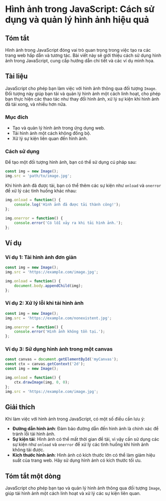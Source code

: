 <!--
Meta Description: # Hình ảnh trong JavaScript: Cách sử dụng và quản lý hình ảnh hiệu quả ## Tóm tắt Hình ảnh trong JavaScript đóng vai trò quan trọng trong việc tạo ra ...
Meta Keywords: hình, ảnh, img, tải, javascript
-->

# Hình ảnh trong JavaScript: Cách sử dụng và quản lý hình ảnh hiệu quả

## Tóm tắt
Hình ảnh trong JavaScript đóng vai trò quan trọng trong việc tạo ra các trang web hấp dẫn và tương tác. Bài viết này sẽ giới thiệu cách sử dụng hình ảnh trong JavaScript, cung cấp hướng dẫn chi tiết và các ví dụ minh họa.

## Tài liệu
JavaScript cho phép bạn làm việc với hình ảnh thông qua đối tượng `Image`. Đối tượng này giúp bạn tải và quản lý hình ảnh một cách linh hoạt, cho phép bạn thực hiện các thao tác như thay đổi hình ảnh, xử lý sự kiện khi hình ảnh đã tải xong, và nhiều hơn nữa.

### Mục đích
- Tạo và quản lý hình ảnh trong ứng dụng web.
- Tải hình ảnh một cách không đồng bộ.
- Xử lý sự kiện liên quan đến hình ảnh.

### Cách sử dụng
Để tạo một đối tượng hình ảnh, bạn có thể sử dụng cú pháp sau:

```javascript
const img = new Image();
img.src = 'path/to/image.jpg';
```

Khi hình ảnh đã được tải, bạn có thể thêm các sự kiện như `onload` và `onerror` để xử lý các tình huống khác nhau:

```javascript
img.onload = function() {
    console.log('Hình ảnh đã được tải thành công!');
};

img.onerror = function() {
    console.error('Có lỗi xảy ra khi tải hình ảnh.');
};
```

## Ví dụ
### Ví dụ 1: Tải hình ảnh đơn giản

```javascript
const img = new Image();
img.src = 'https://example.com/image.jpg';

img.onload = function() {
    document.body.appendChild(img);
};
```

### Ví dụ 2: Xử lý lỗi khi tải hình ảnh

```javascript
const img = new Image();
img.src = 'https://example.com/nonexistent.jpg';

img.onerror = function() {
    console.error('Hình ảnh không tồn tại.');
};
```

### Ví dụ 3: Sử dụng hình ảnh trong một canvas

```javascript
const canvas = document.getElementById('myCanvas');
const ctx = canvas.getContext('2d');
const img = new Image();

img.onload = function() {
    ctx.drawImage(img, 0, 0);
};
img.src = 'https://example.com/image.jpg';
```

## Giải thích
Khi làm việc với hình ảnh trong JavaScript, có một số điều cần lưu ý:

- **Đường dẫn hình ảnh**: Đảm bảo đường dẫn đến hình ảnh là chính xác để tránh lỗi tải hình ảnh.
- **Sự kiện tải**: Hình ảnh có thể mất thời gian để tải, vì vậy cần sử dụng các sự kiện như `onload` và `onerror` để xử lý các tình huống khi hình ảnh không tải được.
- **Kích thước hình ảnh**: Hình ảnh có kích thước lớn có thể làm giảm hiệu suất của trang web. Hãy sử dụng hình ảnh có kích thước tối ưu.

## Tóm tắt một dòng
JavaScript cho phép bạn tạo và quản lý hình ảnh thông qua đối tượng `Image`, giúp tải hình ảnh một cách linh hoạt và xử lý các sự kiện liên quan.